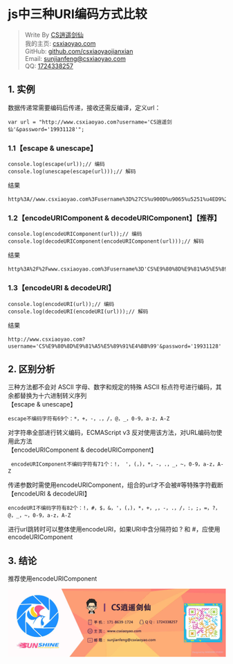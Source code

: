# js中三种URI编码方式比较
> Write By [CS逍遥剑仙](http://home.ustc.edu.cn/~cssjf/)   
> 我的主页: [csxiaoyao.com](https://csxiaoyao.com)   
> GitHub: [github.com/csxiaoyaojianxian](https://github.com/csxiaoyaojianxian)   
> Email: [sunjianfeng@csxiaoyao.com](mailto:sunjianfeng@csxiaoyao.com)  
> QQ: [1724338257](http://wpa.qq.com/msgrd?uin=1724338257&site=qq&menu=yes)

## 1. 实例
数据传递常需要编码后传递，接收还需反编译，定义url：
```
var url = "http://www.csxiaoyao.com?username='CS逍遥剑仙'&password='19931128'";
```
### 1.1【escape & unescape】
```
console.log(escape(url));// 编码
console.log(unescape(escape(url)));// 解码
```
结果
```
http%3A//www.csxiaoyao.com%3Fusername%3D%27CS%u900D%u9065%u5251%u4ED9%27%26password%3D%2719931128%27
```
### 1.2【encodeURIComponent & decodeURIComponent】【推荐】
```
console.log(encodeURIComponent(url));// 编码
console.log(decodeURIComponent(encodeURIComponent(url)));// 解码
```
结果
```
http%3A%2F%2Fwww.csxiaoyao.com%3Fusername%3D'CS%E9%80%8D%E9%81%A5%E5%89%91%E4%BB%99'%26password%3D'19931128'
```
### 1.3【encodeURI & decodeURI】
```
console.log(encodeURI(url));// 编码
console.log(decodeURI(encodeURI(url)));// 解码
```
结果
```
http://www.csxiaoyao.com?username='CS%E9%80%8D%E9%81%A5%E5%89%91%E4%BB%99'&password='19931128'
```
## 2. 区别分析
三种方法都不会对 ASCII 字母、数字和规定的特殊 ASCII 标点符号进行编码，其余都替换为十六进制转义序列  
【escape & unescape】  
```
escape不编码字符有69个：*，+，-，.，/，@，_，0-9，a-z，A-Z  
```
对字符串全部进行转义编码，ECMAScript v3 反对使用该方法，对URL编码勿使用此方法  
【encodeURIComponent & decodeURIComponent】  
```
 encodeURIComponent不编码字符有71个：!， '，(，)，*，-，.，_，~，0-9，a-z，A-Z  
```
传递参数时需使用encodeURIComponent，组合的url才不会被#等特殊字符截断  
【encodeURI & decodeURI】  
```
encodeURI不编码字符有82个：!，#，$，&，'，(，)，*，+，,，-，.，/，:，;，=，?，@，_，~，0-9，a-z，A-Z
```
进行url跳转时可以整体使用encodeURI，如果URI中含分隔符如 ? 和 #，应使用encodeURIComponent
## 3. 结论
推荐使用encodeURIComponent

![sign](https://raw.githubusercontent.com/csxiaoyaojianxian/ImageHosting/master/img/sign.jpg)